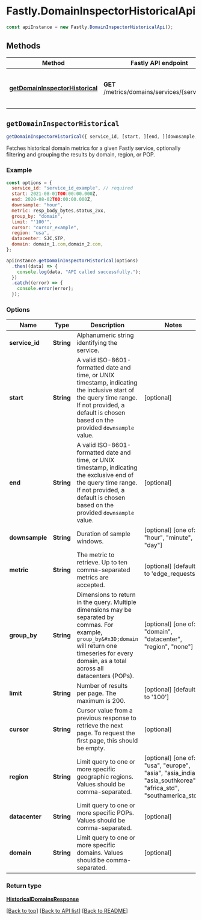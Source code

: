 # Fastly.DomainInspectorHistoricalApi

```javascript
const apiInstance = new Fastly.DomainInspectorHistoricalApi();
```
## Methods

Method | Fastly API endpoint | Description
------------- | ------------- | -------------
[**getDomainInspectorHistorical**](DomainInspectorHistoricalApi.md#getDomainInspectorHistorical) | **GET** /metrics/domains/services/{service_id} | Get historical domain data for a service


## `getDomainInspectorHistorical`

```javascript
getDomainInspectorHistorical({ service_id, [start, ][end, ][downsample, ][metric, ][group_by, ][limit, ][cursor, ][region, ][datacenter, ][domain] })
```

Fetches historical domain metrics for a given Fastly service, optionally filtering and grouping the results by domain, region, or POP. 

### Example

```javascript
const options = {
  service_id: "service_id_example", // required
  start: 2021-08-01T00:00:00.000Z,
  end: 2020-08-02T00:00:00.000Z,
  downsample: "hour",
  metric: resp_body_bytes,status_2xx,
  group_by: "domain",
  limit: "'100'",
  cursor: "cursor_example",
  region: "usa",
  datacenter: SJC,STP,
  domain: domain_1.com,domain_2.com,
};

apiInstance.getDomainInspectorHistorical(options)
  .then((data) => {
    console.log(data, "API called successfully.");
  })
  .catch((error) => {
    console.error(error);
  });
```

### Options

Name | Type | Description  | Notes
------------- | ------------- | ------------- | -------------
**service_id** | **String** | Alphanumeric string identifying the service. |
**start** | **String** | A valid ISO-8601-formatted date and time, or UNIX timestamp, indicating the inclusive start of the query time range. If not provided, a default is chosen based on the provided `downsample` value. | [optional]
**end** | **String** | A valid ISO-8601-formatted date and time, or UNIX timestamp, indicating the exclusive end of the query time range. If not provided, a default is chosen based on the provided `downsample` value. | [optional]
**downsample** | **String** | Duration of sample windows. | [optional] [one of: "hour", "minute", "day"]
**metric** | **String** | The metric to retrieve. Up to ten comma-separated metrics are accepted. | [optional] [defaults to 'edge_requests']
**group_by** | **String** | Dimensions to return in the query. Multiple dimensions may be separated by commas. For example, `group_by&#x3D;domain` will return one timeseries for every domain, as a total across all datacenters (POPs).  | [optional] [one of: "domain", "datacenter", "region", "none"]
**limit** | **String** | Number of results per page. The maximum is 200. | [optional] [defaults to '100']
**cursor** | **String** | Cursor value from a previous response to retrieve the next page. To request the first page, this should be empty. | [optional]
**region** | **String** | Limit query to one or more specific geographic regions. Values should be comma-separated.  | [optional] [one of: "usa", "europe", "asia", "asia_india", "asia_southkorea", "africa_std", "southamerica_std"]
**datacenter** | **String** | Limit query to one or more specific POPs. Values should be comma-separated. | [optional]
**domain** | **String** | Limit query to one or more specific domains. Values should be comma-separated. | [optional]

### Return type

[**HistoricalDomainsResponse**](HistoricalDomainsResponse.md)


[[Back to top]](#) [[Back to API list]](../../README.md#endpoints)
[[Back to README]](../../README.md)
